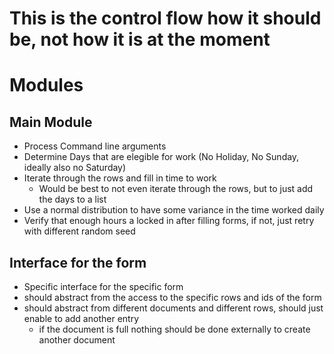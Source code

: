 # This is the control flow how it should be, not how it is at the moment

# Modules 

## Main Module

* Process Command line arguments
* Determine Days that are elegible for work (No Holiday, No Sunday, ideally also no Saturday)
* Iterate through the rows and fill in time to work
  * Would be best to not even iterate through the rows, but to just add the days to a list
* Use a normal distribution to have some variance in the time worked daily
* Verify that enough hours a locked in after filling forms, if not, just retry with different random seed

## Interface for the form
* Specific interface for the specific form
* should abstract from the access to the specific rows and ids of the form
* should abstract from different documents and different rows, should just enable to add another entry
    * if the document is full nothing should be done externally to create another document
